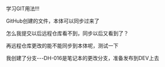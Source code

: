 学习GIT用法!!!

GitHub创建的文件，本体可以同步过来了

怎么我提交以后远程仓库看不到，同步以后又看到了？

再远程仓库更改的能不能同步到本体呢，测试一下

我创建了分支---DH-016是笔记本的更改分支，准备发布到DEV上去

